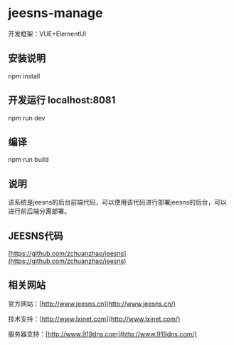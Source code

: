 # jeesns-manage

开发框架：VUE+ElementUI

## 安装说明
npm install

## 开发运行 localhost:8081
npm run dev

## 编译
npm run build

## 说明
该系统是jeesns的后台前端代码，可以使用该代码进行部署jeesns的后台，可以进行前后端分离部署。

## JEESNS代码
[https://github.com/zchuanzhao/jeesns](https://github.com/zchuanzhao/jeesns)

## 相关网站
官方网站：[http://www.jeesns.cn](http://www.jeesns.cn/)

技术支持：[http://www.lxinet.com](http://www.lxinet.com/)

服务器支持：[http://www.919dns.com](http://www.919dns.com/)
